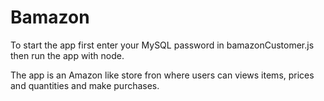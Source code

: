 # Bamazon

To start the app first enter your MySQL password in bamazonCustomer.js then run the app with node.

The app is an Amazon like store fron where users can views items, prices and quantities and make purchases. 